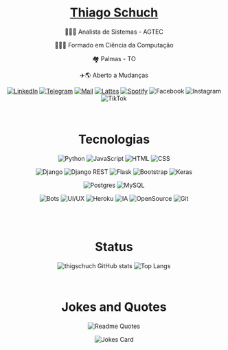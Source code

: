 <div align="center">

# [Thiago Schuch](https://t.me/ThigSchuch)

👨🏻‍💻 Analista de Sistemas - AGTEC

👨🏻‍🎓 Formado em Ciência da Computação

🏘 Palmas - TO

✈️🌎 Aberto a Mudanças

[![LinkedIn](https://img.shields.io/badge/LinkedIn-0077B5?style=for-the-badge&logo=linkedin&logoColor=white)](https://linkedin.com/in/thiago-schuch)
[![Telegram](https://img.shields.io/badge/Telegram-26A5E4?style=for-the-badge&logo=telegram&logoColor=white)](https://t.me/thigschuch)
[![Mail](https://img.shields.io/badge/Gmail-D14836?style=for-the-badge&logo=gmail&logoColor=white)](mailto:thigschuch@gmail.com)
[![Lattes](https://img.shields.io/badge/Lattes-8CA1AF?style=for-the-badge&logo=ReadTheDocs&logoColor=white)](http://lattes.cnpq.br/8737735330536204)
[![Spotify](https://img.shields.io/badge/Spotify-1DB954?style=for-the-badge&logo=spotify&logoColor=white)](https://open.spotify.com/user/thigschuch)
![Facebook](https://img.shields.io/badge/404-black?style=for-the-badge&logo=facebook&logoColor=white)
![Instagram](https://img.shields.io/badge/404-black?style=for-the-badge&logo=instagram&logoColor=white)
![TikTok](https://img.shields.io/badge/404-black?style=for-the-badge&logo=tiktok&logoColor=white)

<br>

# Tecnologias

  ![Python](https://img.shields.io/badge/python-3776AB?style=for-the-badge&logo=python&logoColor=white)
  ![JavaScript](https://img.shields.io/badge/javascript-F7DF1E?style=for-the-badge&logo=javascript&logoColor=white)
  ![HTML](https://img.shields.io/badge/html-E34F26?style=for-the-badge&logo=html5&logoColor=white)
  ![CSS](https://img.shields.io/badge/css-1572B6?style=for-the-badge&logo=css3&logoColor=white)
  
  ![Django](https://img.shields.io/badge/django-092E20?style=for-the-badge&logo=django&logoColor=white)
  ![Django REST](https://img.shields.io/badge/rest-092E20?style=for-the-badge&logo=django&logoColor=white)
  ![Flask](https://img.shields.io/badge/flask-000000?style=for-the-badge&logo=flask&logoColor=white)
  ![Bootstrap](https://img.shields.io/badge/bootstrap-7952B3?style=for-the-badge&logo=bootstrap&logoColor=white)
  ![Keras](https://img.shields.io/badge/keras-D00000?style=for-the-badge&logo=keras&logoColor=white)

  ![Postgres](https://img.shields.io/badge/postgresql-4169E1?style=for-the-badge&logo=postgresql&logoColor=white)
  ![MySQL](https://img.shields.io/badge/mysql-4479A1?style=for-the-badge&logo=mysql&logoColor=white)

  ![Bots](https://img.shields.io/badge/bots-FFD000?style=for-the-badge&logo=chatbot&logoColor=white)
  ![UI/UX](https://img.shields.io/badge/ui/ux-683D87?style=for-the-badge&logo=bitrise&logoColor=white)
  ![Heroku](https://img.shields.io/badge/heroku-430098?style=for-the-badge&logo=heroku&logoColor=white)
  ![IA](https://img.shields.io/badge/ia-0081A5?style=for-the-badge&logo=openai-gym&logoColor=white)
  ![OpenSource](https://img.shields.io/badge/opensource-3DA639?style=for-the-badge&logo=open-source-initiative&logoColor=white)
  ![Git](https://img.shields.io/badge/git-F05032?style=for-the-badge&logo=open-source-initiative&logoColor=white)

<br><br>

# Status

![thigschuch GitHub stats](https://github-readme-stats.vercel.app/api?username=thigschuch&show_icons=true&theme=react)
![Top Langs](https://github-readme-stats.vercel.app/api/top-langs/?username=thigschuch&layout=compact&theme=react)

<br>

# Jokes and Quotes

![Readme Quotes](https://quotes-github-readme.vercel.app/api?type=horizontal&theme=nord)
  
![Jokes Card](https://readme-jokes.vercel.app/api?theme=react)

</div>
